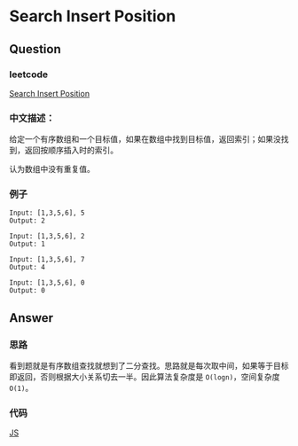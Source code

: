 # Search Insert Position

## Question

### leetcode

[Search Insert Position](https://leetcode.com/problems/search-insert-position/description/)

### 中文描述：

给定一个有序数组和一个目标值，如果在数组中找到目标值，返回索引；如果没找到，返回按顺序插入时的索引。

认为数组中没有重复值。

### 例子

```
Input: [1,3,5,6], 5
Output: 2
```

```
Input: [1,3,5,6], 2
Output: 1
```

```
Input: [1,3,5,6], 7
Output: 4
```

```
Input: [1,3,5,6], 0
Output: 0
```

## Answer

### 思路

看到题就是有序数组查找就想到了二分查找。思路就是每次取中间，如果等于目标即返回，否则根据大小关系切去一半。因此算法复杂度是 `O(logn)`，空间复杂度 `O(1)`。

### 代码

[JS]()

